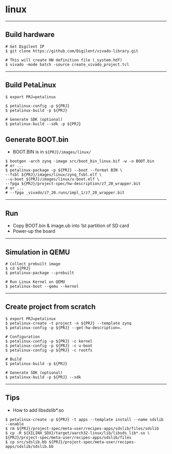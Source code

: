 # linux

***

## Build hardware

```shell-session
# Get Digilent IP
$ git clone https://github.com/Digilent/vivado-library.git

# This will create HW definition file (_system.hdf)
$ vivado -mode batch -source create_vivado_project.tcl
```

***

## Build PetaLinux

```shell-session
$ export PRJ=petalinux

$ petalinux-config -p ${PRJ}
$ petalinux-build -p ${PRJ}

# Generate SDK (optional)
$ petalinux-build --sdk -p ${PRJ}
```

## Generate BOOT.bin

- BOOT.BIN is in ``${PRJ}/images/linux/``

```shell-session
$ bootgen -arch zynq -image src/boot_bin_linux.bif -w -o BOOT.bin
# or ...
$ petalinux-package -p ${PRJ} --boot --format BIN \
--fsbl ${PRJ}/images/linux/zynq_fsbl.elf \
--u-boot ${PRJ}/images/linux/u-boot.elf \
--fpga ${PRJ}/project-spec/hw-description/z7_20_wrapper.bit
# or ...
# --fpga _vivado/z7_20.runs/impl_1/z7_20_wrapper.bit
```

***

## Run

- Copy BOOT.bin & image.ub into 1st partition of SD card
- Power-up the board

***

## Simulation in QEMU

```shell-session
# Collect prebuilt image
$ cd ${PRJ}
$ petalinux-package --prebuilt

# Run Linux Kernel on QEMU
$ petalinux-boot --qemu --kernel
```

***

## Create project from scratch

```shell-session
$ export PRJ=petalinux
$ petalinux-create -t project -n ${PRJ} --template zynq
$ petalinux-config -p ${PRJ} --get-hw-description=.

# Configuration
$ petalinux-config -p ${PRJ} -c kernel
$ petalinux-config -p ${PRJ} -c u-boot
$ petalinux-config -p ${PRJ} -c rootfs

# Build
$ petalinux-build -p ${PRJ}

# Generate SDK (optional)
$ petalinux-build -p ${PRJ} --sdk
```

***

## Tips

- How to add libsdslib*.so

```shell-session
$ petalinux-create -p ${PRJ} -t apps --template install --name sdslib --enable
$ rm ${PRJ}/project-spec/meta-user/recipes-apps/sdslib/files/sdslib
$ cp -R ${XILINX_SDX}/target/aarch32-linux/lib/libsds_lib*.so \
${PRJ}/project-spec/meta-user/recipes-apps/sdslib/files
$ cp src/sdslib.bb ${PRJ}/project-spec/meta-user/recipes-apps/sdslib/sdslib.bb
```
